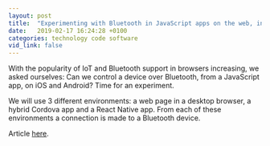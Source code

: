 ```yaml
---
layout: post
title:  "Experimenting with Bluetooth in JavaScript apps on the web, in hybrid apps and React Native"
date:   2019-02-17 16:24:28 +0100
categories: technology code software
vid_link: false
---
```


With the popularity of IoT and Bluetooth support in browsers increasing, we asked ourselves: Can we control a device over Bluetooth, from a JavaScript app, on iOS and Android? Time for an experiment.

We will use 3 different environments: a web page in a desktop browser, a hybrid Cordova app and a React Native app. From each of these environments a connection is made to a Bluetooth device.

Article [here].

[here]: //www.voorhoede.nl/en/blog/bluetooth-anywhere/